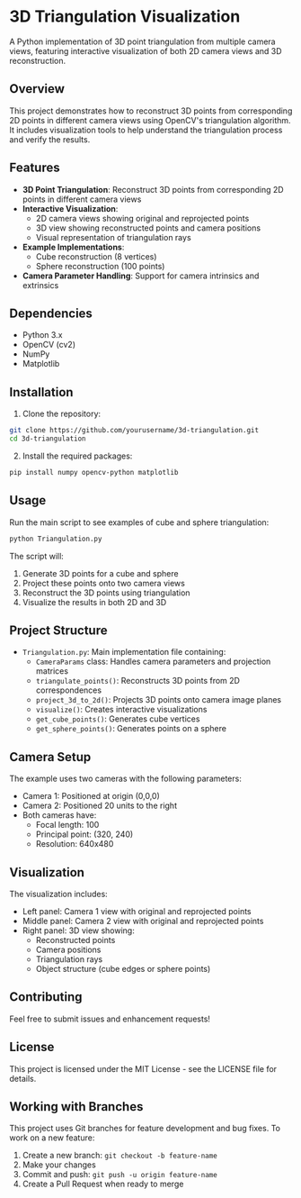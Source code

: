 # 3D Triangulation Visualization

A Python implementation of 3D point triangulation from multiple camera views, featuring interactive visualization of both 2D camera views and 3D reconstruction.

## Overview

This project demonstrates how to reconstruct 3D points from corresponding 2D points in different camera views using OpenCV's triangulation algorithm. It includes visualization tools to help understand the triangulation process and verify the results.

## Features

- **3D Point Triangulation**: Reconstruct 3D points from corresponding 2D points in different camera views
- **Interactive Visualization**: 
  - 2D camera views showing original and reprojected points
  - 3D view showing reconstructed points and camera positions
  - Visual representation of triangulation rays
- **Example Implementations**:
  - Cube reconstruction (8 vertices)
  - Sphere reconstruction (100 points)
- **Camera Parameter Handling**: Support for camera intrinsics and extrinsics

## Dependencies

- Python 3.x
- OpenCV (cv2)
- NumPy
- Matplotlib

## Installation

1. Clone the repository:
```bash
git clone https://github.com/yourusername/3d-triangulation.git
cd 3d-triangulation
```

2. Install the required packages:
```bash
pip install numpy opencv-python matplotlib
```

## Usage

Run the main script to see examples of cube and sphere triangulation:
```bash
python Triangulation.py
```

The script will:
1. Generate 3D points for a cube and sphere
2. Project these points onto two camera views
3. Reconstruct the 3D points using triangulation
4. Visualize the results in both 2D and 3D

## Project Structure

- `Triangulation.py`: Main implementation file containing:
  - `CameraParams` class: Handles camera parameters and projection matrices
  - `triangulate_points()`: Reconstructs 3D points from 2D correspondences
  - `project_3d_to_2d()`: Projects 3D points onto camera image planes
  - `visualize()`: Creates interactive visualizations
  - `get_cube_points()`: Generates cube vertices
  - `get_sphere_points()`: Generates points on a sphere

## Camera Setup

The example uses two cameras with the following parameters:
- Camera 1: Positioned at origin (0,0,0)
- Camera 2: Positioned 20 units to the right
- Both cameras have:
  - Focal length: 100
  - Principal point: (320, 240)
  - Resolution: 640x480

## Visualization

The visualization includes:
- Left panel: Camera 1 view with original and reprojected points
- Middle panel: Camera 2 view with original and reprojected points
- Right panel: 3D view showing:
  - Reconstructed points
  - Camera positions
  - Triangulation rays
  - Object structure (cube edges or sphere points)

## Contributing

Feel free to submit issues and enhancement requests!

## License

This project is licensed under the MIT License - see the LICENSE file for details.

## Working with Branches

This project uses Git branches for feature development and bug fixes. To work on a new feature:

1. Create a new branch: `git checkout -b feature-name`
2. Make your changes
3. Commit and push: `git push -u origin feature-name`
4. Create a Pull Request when ready to merge 